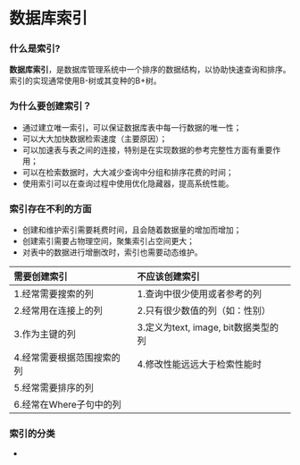 # 数据库索引



### 什么是索引?

**数据库索引**，是数据库管理系统中一个排序的数据结构，以协助快速查询和排序。索引的实现通常使用B-树或其变种的B+树。

### 为什么要创建索引？

- 通过建立唯一索引，可以保证数据库表中每一行数据的唯一性；
- 可以大大加快数据检索速度（主要原因）；
- 可以加速表与表之间的连接，特别是在实现数据的参考完整性方面有重要作用；
- 可以在检索数据时，大大减少查询中分组和排序花费的时间；
- 使用索引可以在查询过程中使用优化隐藏器，提高系统性能。

### 索引存在不利的方面

- 创建和维护索引需要耗费时间，且会随着数据量的增加而增加；
- 创建索引需要占物理空间，聚集索引占空间更大；
- 对表中的数据进行增删改时，索引也需要动态维护。

| **需要创建索引**      | **不应该创建索引**                 |
| :-------------- | :-------------------------- |
| 1.经常需要搜索的列      | 1.查询中很少使用或者参考的列             |
| 2.经常用在连接上的列     | 2.只有很少数值的列（如：性别）            |
| 3.作为主键的列        | 3.定义为text, image, bit数据类型的列 |
| 4.经常需要根据范围搜索的列  | 4.修改性能远远大于检索性能时             |
| 5.经常需要排序的列      |                             |
| 6.经常在Where子句中的列 |                             |

### 索引的分类

- ​